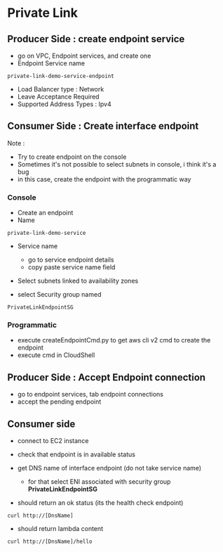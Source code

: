 # Private Link

## Producer Side : create endpoint service

* go on VPC, Endpoint services, and create one
* Endpoint Service name

```
private-link-demo-service-endpoint
```
* Load Balancer type : Network
* Leave Acceptance Required
* Supported Address Types : Ipv4

## Consumer Side : Create interface endpoint

Note : 
  * Try to create endpoint on the console
  * Sometimes it's not possible to select subnets in console, i think it's a bug
  * in this case, create the endpoint with the programmatic way

  
### Console 

* Create an endpoint
* Name

```
private-link-demo-service
```

* Service name
  * go to service endpoint details
  * copy paste service name field

* Select subnets linked to availability zones  

* select Security group named

```
PrivateLinkEndpointSG
```

### Programmatic

* execute createEndpointCmd.py to get aws cli v2 cmd to create the endpoint
* execute cmd in CloudShell

## Producer Side : Accept Endpoint connection

* go to endpoint services, tab endpoint connections
* accept the pending endpoint

## Consumer side

* connect to EC2 instance
* check that endpoint is in available status
* get DNS name of interface endpoint (do not take service name)
  * for that select ENI associated with security group **PrivateLinkEndpointSG**

* should return an ok status (its the health check endpoint)
```
curl http://[DnsName]
```
* should return lambda content
```
curl http://[DnsName]/hello
```